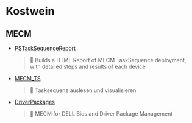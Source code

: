 # Kostwein

## MECM

- [PSTaskSequenceReport](<)![](https://github.com/KOWThamielis/PSTaskSequenceReport)>)
    > 📝 Builds a HTML Report of MECM TaskSequence deployment, with detailed steps and results of each device
  
- [MECM_TS](https://github.com/Thamielis/MECM_TS)
	> :memo: Tasksequenz auslesen und visualisieren

- [DriverPackages](https://github.com/In-Pro-Org/DriverPackages)
	> :memo: MECM for DELL Bios and Driver Package Management

